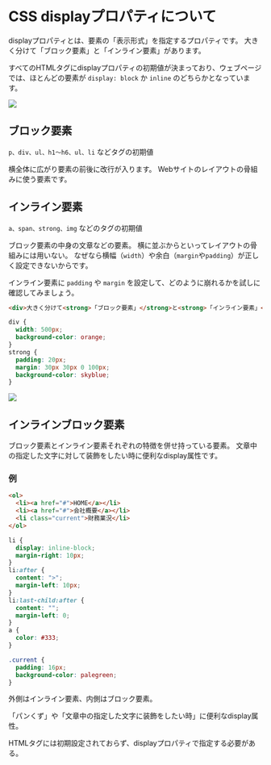 
# CSS displayプロパティについて

displayプロパティとは、要素の「表示形式」を指定するプロパティです。
大きく分けて「ブロック要素」と「インライン要素」があります。

すべてのHTMLタグにdisplayプロパティの初期値が決まっており、ウェブページでは、ほとんどの要素が `display: block` か `inline` のどちらかとなっています。



![](https://paper-attachments.dropbox.com/s_CC1F790C680E94AE4D7E9778AAA44D521592E7AC2AC6A52752CCFB8ED2A216CE_1522142565672_display1.png)




## ブロック要素

`p、div、ul、h1〜h6、ul、li` などタグの初期値

横全体に広がり要素の前後に改行が入ります。
Webサイトのレイアウトの骨組みに使う要素です。


## インライン要素
`a、span、strong、img` などのタグの初期値

ブロック要素の中身の文章などの要素。
横に並ぶからといってレイアウトの骨組みには用いない。
なぜなら横幅（`width`）や余白（`margin`や`padding`）が正しく設定できないからです。


インライン要素に `padding` や `margin` を設定して、どのように崩れるかを試しに確認してみましょう。

```html
<div>大きく分けて<strong>「ブロック要素」</strong>と<strong>「インライン要素」</strong>があります。</div>
```
```css
div {
  width: 500px;
  background-color: orange;
}
strong {
  padding: 20px;
  margin: 30px 30px 0 100px;
  background-color: skyblue;
}
```


![](https://paper-attachments.dropbox.com/s_7DF33F8944F50DBBBCAFB844350AD0F55F2410F15DD00441E5D5AD6381F014B7_1521546552358_image.png)


## インラインブロック要素

ブロック要素とインライン要素それぞれの特徴を併せ持っている要素。
文章中の指定した文字に対して装飾をしたい時に便利なdisplay属性です。


### 例


```html
<ol>
  <li><a href="#">HOME</a></li>
  <li><a href="#">会社概要</a></li>
  <li class="current">財務業況</li>
</ol>
```
```css
li {
  display: inline-block;
  margin-right: 10px;
}
li:after {
  content: ">";
  margin-left: 10px;
}
li:last-child:after {
  content: "";
  margin-left: 0;
}
a {
  color: #333;
}

.current {
  padding: 16px;
  background-color: palegreen;
}
```

外側はインライン要素、内側はブロック要素。

「パンくず」や「文章中の指定した文字に装飾をしたい時」に便利なdisplay属性。

HTMLタグには初期設定されておらず、displayプロパティで指定する必要がある。

